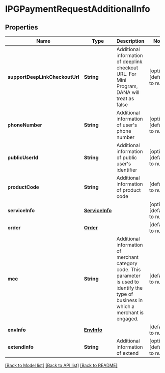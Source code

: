 # IPGPaymentRequestAdditionalInfo
## Properties

| Name | Type | Description | Notes |
|------------ | ------------- | ------------- | -------------|
| **supportDeepLinkCheckoutUrl** | **String** | Additional information of deeplink checkout URL. For Mini Program, DANA will treat as false | [optional] [default to null] |
| **phoneNumber** | **String** | Additional information of user's phone number | [optional] [default to null] |
| **publicUserId** | **String** | Additional information of public user's identifier | [optional] [default to null] |
| **productCode** | **String** | Additional information of product code | [default to null] |
| **serviceInfo** | [**ServiceInfo**](ServiceInfo.md) |  | [optional] [default to null] |
| **order** | [**Order**](Order.md) |  | [default to null] |
| **mcc** | **String** | Additional information of merchant category code. This parameter is used to identify the type of business in which a merchant is engaged. | [default to null] |
| **envInfo** | [**EnvInfo**](EnvInfo.md) |  | [default to null] |
| **extendInfo** | **String** | Additional information of extend | [optional] [default to null] |

[[Back to Model list]](../README.md#documentation-for-models) [[Back to API list]](../README.md#documentation-for-api-endpoints) [[Back to README]](../README.md)

